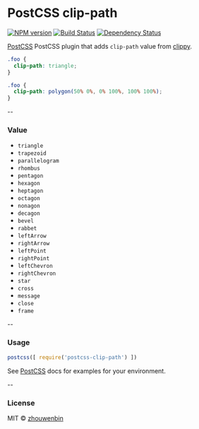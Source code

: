 # PostCSS clip-path
[![NPM version][npm-image]][npm-url] [![Build Status][travis-image]][travis-url] [![Dependency Status][daviddm-image]][daviddm-url]

[PostCSS][PostCSS] PostCSS plugin that adds `clip-path` value from [clippy](http://bennettfeely.com/clippy/).

```css
.foo {
  clip-path: triangle;
}
```

```css
.foo {
  clip-path: polygon(50% 0%, 0% 100%, 100% 100%);
}
```

--

### Value

* `triangle`
* `trapezoid`
* `parallelogram`
* `rhombus`
* `pentagon`
* `hexagon`
* `heptagon`
* `octagon`
* `nonagon`
* `decagon`
* `bevel`
* `rabbet`
* `leftArrow`
* `rightArrow`
* `leftPoint`
* `rightPoint`
* `leftChevron`
* `rightChevron`
* `star`
* `cross`
* `message`
* `close`
* `frame`

--

### Usage

```js
postcss([ require('postcss-clip-path') ])
```

See [PostCSS][PostCSS] docs for examples for your environment.

--

### License

MIT © [zhouwenbin](http://zhouwenbin.com)

[npm-image]: https://badge.fury.io/js/postcss-clip-path.svg
[npm-url]: https://npmjs.org/package/postcss-clip-path
[travis-image]: https://travis-ci.org/zhouwenbin/postcss-clip-path.svg?branch=master
[travis-url]: https://travis-ci.org/zhouwenbin/postcss-clip-path
[daviddm-image]: https://david-dm.org/zhouwenbin/postcss-clip-path.svg?theme=shields.io
[daviddm-url]: https://david-dm.org/zhouwenbin/postcss-clip-path
[PostCSS]: https://github.com/postcss/postcss
